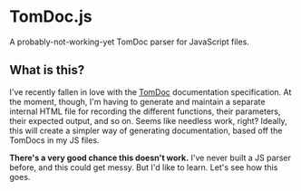 # TomDoc.js

A probably-not-working-yet TomDoc parser for JavaScript files.

## What is this?

I've recently fallen in love with the [TomDoc](http://tomdoc.org/) documentation specification. At the moment, though, I'm having to generate and maintain a separate internal HTML file for recording the different functions, their parameters, their expected output, and so on. Seems like needless work, right? Ideally, this will create a simpler way of generating documentation, based off the TomDocs in my JS files.

**There's a very good chance this doesn't work.** I've never built a JS parser before, and this could get messy. But I'd like to learn. Let's see how this goes.